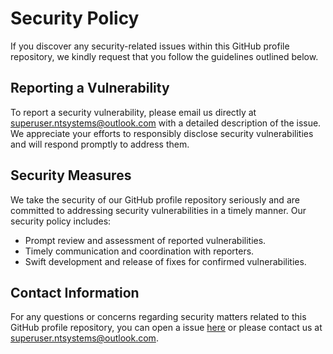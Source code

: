 # Security Policy

If you discover any security-related issues within this GitHub profile repository, we kindly request that you follow the guidelines outlined below.

## Reporting a Vulnerability

To report a security vulnerability, please email us directly at [superuser.ntsystems@outlook.com](superuser.ntsystems@outlook.com) with a detailed description of the issue. We appreciate your efforts to responsibly disclose security vulnerabilities and will respond promptly to address them.

## Security Measures

We take the security of our GitHub profile repository seriously and are committed to addressing security vulnerabilities in a timely manner. Our security policy includes:

- Prompt review and assessment of reported vulnerabilities.
- Timely communication and coordination with reporters.
- Swift development and release of fixes for confirmed vulnerabilities.

## Contact Information

For any questions or concerns regarding security matters related to this GitHub profile repository, you can open a issue [here](https://github.com/offensive-vk/offensive-vk/issues) or please contact us at [superuser.ntsystems@outlook.com](superuser.ntsystems@outlook.com).
